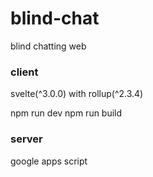 # blind-chat

blind chatting web

### client
svelte(^3.0.0) with rollup(^2.3.4)

npm run dev
npm run build


### server

google apps script
